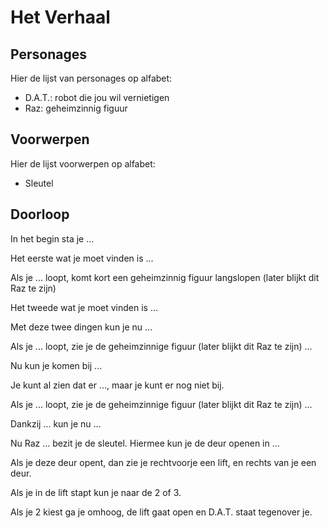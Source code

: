 # Het Verhaal

## Personages

Hier de lijst van personages op alfabet: 
 * D.A.T.: robot die jou wil vernietigen
 * Raz: geheimzinnig figuur

## Voorwerpen

Hier de lijst voorwerpen op alfabet:

 * Sleutel

## Doorloop

In het begin sta je ...


Het eerste wat je moet vinden is ...


Als je ... loopt, komt kort een geheimzinnig figuur langslopen (later blijkt
dit Raz te zijn)

Het tweede wat je moet vinden is ...



Met deze twee dingen kun je nu ...


Als je ... loopt, zie je de geheimzinnige figuur (later blijkt
dit Raz te zijn) ...


Nu kun je komen bij ...



Je kunt al zien dat er ..., maar je kunt er nog niet bij.


Als je ... loopt, zie je de geheimzinnige figuur (later blijkt
dit Raz te zijn) ...


Dankzij ... kun je nu ...


Nu Raz ... bezit je de sleutel. Hiermee kun je de deur openen in ...


Als je deze deur opent, dan zie je rechtvoorje een lift, en rechts van je een  deur.

Als je in de lift stapt kun je naar de 2 of 3.

Als je 2 kiest ga je omhoog, de lift gaat open en D.A.T. staat tegenover je.




